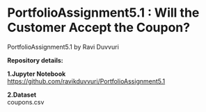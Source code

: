 # PortfolioAssignment5.1 : Will the Customer Accept the Coupon?
PortfolioAssignment5.1 by Ravi Duvvuri

**Repository details:**

**1.Jupyter Notebook**  
  https://github.com/ravikduvvuri/PortfolioAssignment5.1
  
**2.Dataset**  
  coupons.csv
